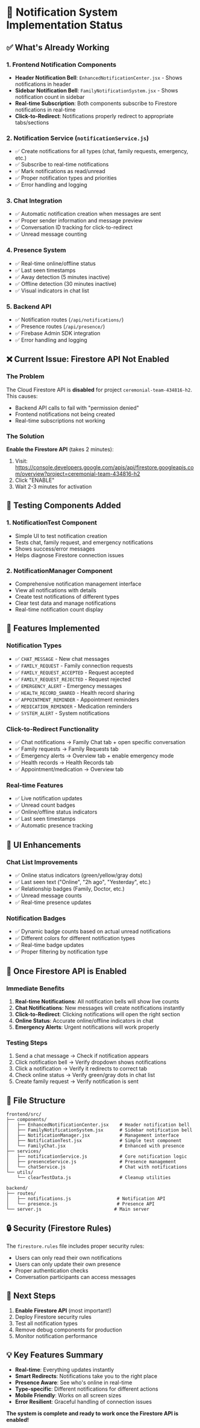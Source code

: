 # 🔔 Notification System Implementation Status

## ✅ What's Already Working

### 1. Frontend Notification Components
- **Header Notification Bell**: `EnhancedNotificationCenter.jsx` - Shows notifications in header
- **Sidebar Notification Bell**: `FamilyNotificationSystem.jsx` - Shows notification count in sidebar
- **Real-time Subscription**: Both components subscribe to Firestore notifications in real-time
- **Click-to-Redirect**: Notifications properly redirect to appropriate tabs/sections

### 2. Notification Service (`notificationService.js`)
- ✅ Create notifications for all types (chat, family requests, emergency, etc.)
- ✅ Subscribe to real-time notifications
- ✅ Mark notifications as read/unread
- ✅ Proper notification types and priorities
- ✅ Error handling and logging

### 3. Chat Integration
- ✅ Automatic notification creation when messages are sent
- ✅ Proper sender information and message preview
- ✅ Conversation ID tracking for click-to-redirect
- ✅ Unread message counting

### 4. Presence System
- ✅ Real-time online/offline status
- ✅ Last seen timestamps
- ✅ Away detection (5 minutes inactive)
- ✅ Offline detection (30 minutes inactive)
- ✅ Visual indicators in chat list

### 5. Backend API
- ✅ Notification routes (`/api/notifications/`)
- ✅ Presence routes (`/api/presence/`)
- ✅ Firebase Admin SDK integration
- ✅ Error handling and logging

## ❌ Current Issue: Firestore API Not Enabled

### The Problem
The Cloud Firestore API is **disabled** for project `ceremonial-team-434816-h2`. This causes:
- Backend API calls to fail with "permission denied"
- Frontend notifications not being created
- Real-time subscriptions not working

### The Solution
**Enable the Firestore API** (takes 2 minutes):
1. Visit: https://console.developers.google.com/apis/api/firestore.googleapis.com/overview?project=ceremonial-team-434816-h2
2. Click "ENABLE"
3. Wait 2-3 minutes for activation

## 🧪 Testing Components Added

### 1. NotificationTest Component
- Simple UI to test notification creation
- Tests chat, family request, and emergency notifications
- Shows success/error messages
- Helps diagnose Firestore connection issues

### 2. NotificationManager Component
- Comprehensive notification management interface
- View all notifications with details
- Create test notifications of different types
- Clear test data and manage notifications
- Real-time notification count display

## 🔧 Features Implemented

### Notification Types
- ✅ `CHAT_MESSAGE` - New chat messages
- ✅ `FAMILY_REQUEST` - Family connection requests
- ✅ `FAMILY_REQUEST_ACCEPTED` - Request accepted
- ✅ `FAMILY_REQUEST_REJECTED` - Request rejected
- ✅ `EMERGENCY_ALERT` - Emergency messages
- ✅ `HEALTH_RECORD_SHARED` - Health record sharing
- ✅ `APPOINTMENT_REMINDER` - Appointment reminders
- ✅ `MEDICATION_REMINDER` - Medication reminders
- ✅ `SYSTEM_ALERT` - System notifications

### Click-to-Redirect Functionality
- ✅ Chat notifications → Family Chat tab + open specific conversation
- ✅ Family requests → Family Requests tab
- ✅ Emergency alerts → Overview tab + enable emergency mode
- ✅ Health records → Health Records tab
- ✅ Appointment/medication → Overview tab

### Real-time Features
- ✅ Live notification updates
- ✅ Unread count badges
- ✅ Online/offline status indicators
- ✅ Last seen timestamps
- ✅ Automatic presence tracking

## 📱 UI Enhancements

### Chat List Improvements
- ✅ Online status indicators (green/yellow/gray dots)
- ✅ Last seen text ("Online", "2h ago", "Yesterday", etc.)
- ✅ Relationship badges (Family, Doctor, etc.)
- ✅ Unread message counts
- ✅ Real-time presence updates

### Notification Badges
- ✅ Dynamic badge counts based on actual unread notifications
- ✅ Different colors for different notification types
- ✅ Real-time badge updates
- ✅ Proper filtering by notification type

## 🚀 Once Firestore API is Enabled

### Immediate Benefits
1. **Real-time Notifications**: All notification bells will show live counts
2. **Chat Notifications**: New messages will create notifications instantly
3. **Click-to-Redirect**: Clicking notifications will open the right section
4. **Online Status**: Accurate online/offline indicators in chat
5. **Emergency Alerts**: Urgent notifications will work properly

### Testing Steps
1. Send a chat message → Check if notification appears
2. Click notification bell → Verify dropdown shows notifications
3. Click a notification → Verify it redirects to correct tab
4. Check online status → Verify green/gray dots in chat list
5. Create family request → Verify notification is sent

## 📁 File Structure

```
frontend/src/
├── components/
│   ├── EnhancedNotificationCenter.jsx    # Header notification bell
│   ├── FamilyNotificationSystem.jsx      # Sidebar notification bell
│   ├── NotificationManager.jsx           # Management interface
│   ├── NotificationTest.jsx              # Simple test component
│   └── FamilyChat.jsx                    # Enhanced with presence
├── services/
│   ├── notificationService.js            # Core notification logic
│   ├── presenceService.js                # Presence management
│   └── chatService.js                    # Chat with notifications
└── utils/
    └── clearTestData.js                  # Cleanup utilities

backend/
├── routes/
│   ├── notifications.js                 # Notification API
│   └── presence.js                      # Presence API
└── server.js                           # Main server
```

## 🔒 Security (Firestore Rules)

The `firestore.rules` file includes proper security rules:
- Users can only read their own notifications
- Users can only update their own presence
- Proper authentication checks
- Conversation participants can access messages

## 🎯 Next Steps

1. **Enable Firestore API** (most important!)
2. Deploy Firestore security rules
3. Test all notification types
4. Remove debug components for production
5. Monitor notification performance

## 💡 Key Features Summary

- **Real-time**: Everything updates instantly
- **Smart Redirects**: Notifications take you to the right place
- **Presence Aware**: See who's online in real-time
- **Type-specific**: Different notifications for different actions
- **Mobile Friendly**: Works on all screen sizes
- **Error Resilient**: Graceful handling of connection issues

**The system is complete and ready to work once the Firestore API is enabled!**